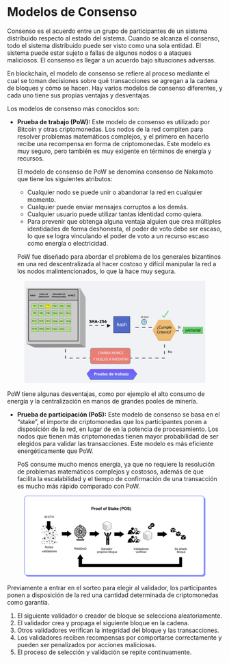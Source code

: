 # Modelos de Consenso

Consenso es el acuerdo entre un grupo de participantes de un sistema distribuido respecto al estado del sistema. Cuando se alcanza el consenso, todo el sistema distribuido puede ser visto como una sola entidad. El sistema puede estar sujeto a fallas de algunos nodos o a ataques maliciosos. El consenso es llegar a un acuerdo bajo situaciones adversas.

En blockchain, el modelo de consenso se refiere al proceso mediante el cual se toman decisiones sobre qué transacciones se agregan a la cadena de bloques y cómo se hacen. Hay varios modelos de consenso diferentes, y cada uno tiene sus propias ventajas y desventajas.

Los modelos de consenso más conocidos son:

*   **Prueba de trabajo (PoW):** Este modelo de consenso es utilizado por Bitcoin y otras criptomonedas. Los nodos de la red compiten para resolver problemas matemáticos complejos, y el primero en hacerlo recibe una recompensa en forma de criptomonedas. Este modelo es muy seguro, pero también es muy exigente en términos de energía y recursos.

    El modelo de consenso de PoW se denomina consenso de Nakamoto que tiene los siguientes atributos:

    * Cualquier nodo se puede unir o abandonar la red en cualquier momento.
    * Cualquier puede enviar mensajes corruptos a los demás.
    * Cualquier usuario puede utilizar tantas identidad como quiera.
    * Para prevenir que obtenga alguna ventaja alguien que crea múltiples identidades de forma deshonesta, el poder de voto debe ser escaso, lo que se logra vinculando el poder de voto a un recurso escaso como energía o electricidad.

    PoW fue diseñado para abordar el problema de los generales bizantinos en una red descentralizada al hacer costoso y difícil manipular la red a los nodos malintencionados, lo que la hace muy segura.

<figure><img src="../../../.gitbook/assets/EDP_mod1_5.png" alt=""><figcaption></figcaption></figure>

PoW tiene algunas desventajas, como por ejemplo el alto consumo de energía y la centralización en manos de grandes pooles de minería.

*   **Prueba de participación (PoS):** Este modelo de consenso se basa en el “stake”, el importe de criptomonedas que los participantes ponen a disposición de la red, en lugar de en la potencia de procesamiento. Los nodos que tienen más criptomonedas tienen mayor probabilidad de ser elegidos para validar las transacciones. Este modelo es más eficiente energéticamente que PoW.

    PoS consume mucho menos energía, ya que no requiere la resolución de problemas matemáticos complejos y costosos, además de que facilita la escalabilidad y el tiempo de confirmación de una transacción es mucho más rápido comparado con PoW.

<figure><img src="../../../.gitbook/assets/EDP_mod1_6_gb.png" alt=""><figcaption></figcaption></figure>

Previamente a entrar en el sorteo para elegir al validador, los participantes ponen a disposición de la red una cantidad determinada de criptomonedas como garantía.

1. El siguiente validador o creador de bloque se selecciona aleatoriamente.
2. El validador crea y propaga el siguiente bloque en la cadena.
3. Otros validadores verifican la integridad del bloque y las transacciones.
4. Los validadores reciben recompensas por comportarse correctamente y pueden ser penalizados por acciones maliciosas.
5. El proceso de selección y validación se repite continuamente.

